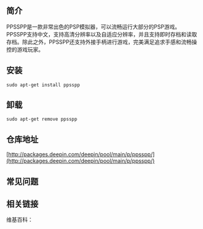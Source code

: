 ## 简介

PPSSPP是一款非常出色的PSP模拟器，可以流畅运行大部分的PSP游戏。PPSSPP支持中文，支持高清分辨率以及自适应分辨率，并且支持即时存档和读取存档。除此之外，PPSSPP还支持外接手柄进行游戏，完美满足追求手感和流畅操控的游戏玩家。

## 安装

`sudo apt-get install ppsspp`

## 卸载

`sudo apt-get remove ppsspp`

## 仓库地址

[http://packages.deepin.com/deepin/pool/main/p/ppsspp/](http://packages.deepin.com/deepin/pool/main/p/ppsspp/)

## 常见问题


## 相关链接

维基百科：